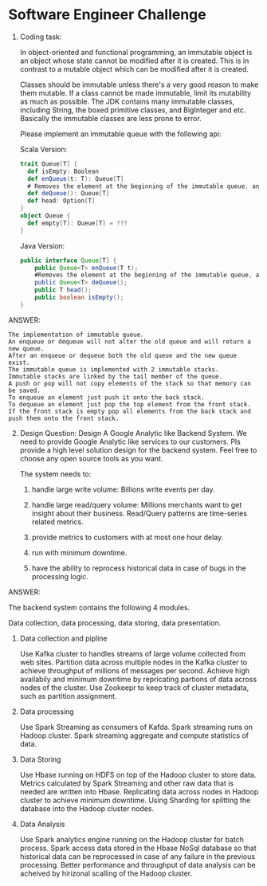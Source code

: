 # Software Engineer Challenge
1. Coding task:

    In object-oriented and functional programming, an immutable object is an object whose state cannot be modified after it is created. This is in contrast to a mutable object which can be modified after it is created. 

    Classes should be immutable unless there's a very good reason to make them mutable. If a class cannot be made immutable, limit its mutability as much as possible. The JDK contains many immutable classes, including String, the boxed primitive classes, and BigInteger and etc. Basically the immutable classes are less prone to error. 

    Please implement an immutable queue with the following api:
	
    Scala Version:
    ```scala
	trait Queue[T] {
	  def isEmpty: Boolean
	  def enQueue(t: T): Queue[T]
	  # Removes the element at the beginning of the immutable queue, and returns the new queue.
	  def deQueue(): Queue[T]
	  def head: Option[T]
	}
	object Queue {
	  def empty[T]: Queue[T] = ???
	}
    ```

    Java Version:
    ```java
	public interface Queue[T] {
	    public Queue<T> enQueue(T t);
	    #Removes the element at the beginning of the immutable queue, and returns the new queue.
	    public Queue<T> deQueue();
	    public T head();
	    public boolean isEmpty();
	}
    ```
    
ANSWER:

    The implementation of immutable queue.
    An enqueue or dequeue will not alter the old queue and will return a new queue.
    After an enqueue or dequeue both the old queue and the new queue exist.
    The immutable queue is implemented with 2 immutable stacks.
    Immutable stacks are linked by the tail member of the queue.
    A push or pop will not copy elements of the stack so that memory can be saved.
    To enqueue an element just push it onto the back stack.
    To dequeue an element just pop the top element from the front stack.
    If the front stack is empty pop all elements from the back stack and push them onto the front stack.

2. Design Question: Design A Google Analytic like Backend System.
    We need to provide Google Analytic like services to our customers. Pls provide a high level solution design for the backend system. Feel free to choose any open source tools as you want.
	
	The system needs to:

	1) handle large write volume: Billions write events per day.
	
	2) handle large read/query volume: Millions merchants want to get insight about their business. Read/Query patterns are time-series related metrics. 
	
	3) provide metrics to customers with at most one hour delay.
	
	4) run with minimum downtime.
	
	5) have the ability to reprocess historical data in case of bugs in the processing logic.
	
ANSWER:

The backend system contains the following 4 modules.

Data collection, data processing, data storing, data presentation.

1) Data collection and pipline

    Use Kafka cluster to handles streams of large volume collected from web sites.
    Partition data across multiple nodes in the Kafka cluster to achieve throughput of millions of messages per second.
    Achieve high availabily and minimum downtime by repricating partions of data across nodes of the cluster.
    Use Zookeepr to keep track of cluster metadata, such as partition assignment.
    
2) Data processing

    Use Spark Streaming as consumers of Kafda.
    Spark streaming runs on Hadoop cluster.
    Spark streaming aggregate and compute statistics of data.
    
3) Data Storing 

    Use Hbase running on HDFS on top of the Hadoop cluster to store data.
    Metrics calculated by Spark Streaming and other raw data that is needed are written into Hbase.
    Replicating data across nodes in Hadoop cluster to achieve minimum downtime.
    Using Sharding for splitting the database into the Hadoop cluster nodes.
    
4) Data Analysis

    Use Spark analytics engine running on the Hadoop cluster for batch process.
    Spark access data stored in the Hbase NoSql database so that historical data can be reprocessed in case of any failure in the previous processing.
    Better performance and throughput of data analysis can be acheived by hirizonal scalling of the Hadoop cluster. 
    
    
    
